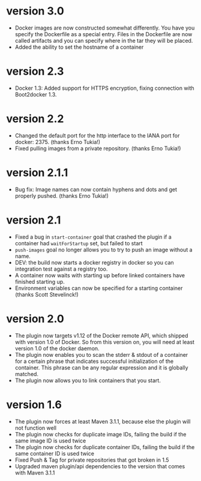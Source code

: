 # version 3.0
- Docker images are now constructed somewhat differently. You have you specify the Dockerfile as a special entry. Files
    in the Dockerfile are now called artifacts and you can specify where in the tar they will be placed.
- Added the ability to set the hostname of a container

# version 2.3
- Docker 1.3: Added support for HTTPS encryption, fixing connection with Boot2docker 1.3.

# version 2.2
- Changed the default port for the http interface to the IANA port for docker: 2375. (thanks Erno Tukia!)
- Fixed pulling images from a private repository. (thanks Erno Tukia!)

# version 2.1.1
- Bug fix: Image names can now contain hyphens and dots and get properly pushed. (thanks Erno Tukia!)

# version 2.1
- Fixed a bug in `start-container` goal that crashed the plugin if a container had `waitForStartup` set, but failed to
    start
- `push-images` goal no longer allows you to try to push an image without a name.
- DEV: the build now starts a docker registry in docker so you can integration test against a registry too.
- A container now waits with starting up before linked containers have finished starting up.
- Environment variables can now be specified for a starting container (thanks Scott Stevelinck!)

# version 2.0
- The plugin now targets v1.12 of the Docker remote API, which shipped with version 1.0 of Docker. So from this version
 on, you will need at least version 1.0 of the docker daemon.
- The plugin now enables you to scan the stderr & stdout of a container for a certain phrase that indicates successful
    initialization of the container. This phrase can be any regular expression and it is globally matched.
- The plugin now allows you to link containers that you start.

# version 1.6
- The plugin now forces at least Maven 3.1.1, because else the plugin will not function well
- The plugin now checks for duplicate image IDs, failing the build if the same image ID is used twice
- The plugin now checks for duplicate container IDs, failing the build if the same container ID is used twice
- Fixed Push & Tag for private repositories that got broken in 1.5
- Upgraded maven plugin/api dependencies to the version that comes with Maven 3.1.1
